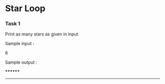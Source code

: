 # Star Loop

### Task 1

Print as many stars as given in input&#x20;

Sample input :&#x20;

6&#x20;

Sample output :&#x20;

**\*\*\*\*\*\***

***
